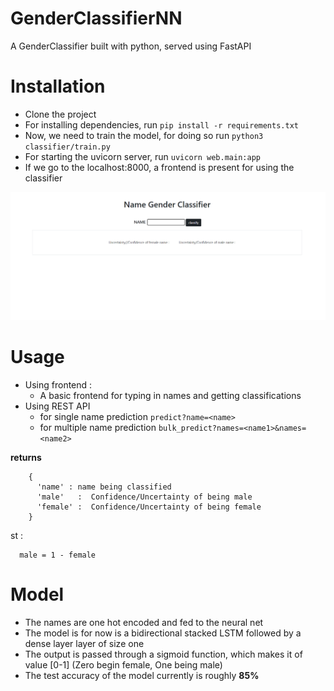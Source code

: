 # GenderClassifierNN
A GenderClassifier built with python, served using FastAPI 

# Installation 
- Clone the project
- For installing dependencies, run ```pip install -r requirements.txt```
- Now, we need to train the model, for doing so run ```python3 classifier/train.py```
- For starting the uvicorn server, run ```uvicorn web.main:app```
- If we go to the localhost:8000, a frontend is present for using the classifier

![picture alt](img.png)

# Usage
- Using frontend : 
  - A basic frontend for typing in names and getting classifications
- Using REST API 
  - for single name prediction ```predict?name=<name>```
  - for multiple name prediction ```bulk_predict?names=<name1>&names=<name2>```

**returns**
```
    {
      'name' : name being classified 
      'male'   :  Confidence/Uncertainty of being male
      'female' :  Confidence/Uncertainty of being female 
    }
```
  st : 
  
      male = 1 - female

# Model 

- The names are one hot encoded and fed to the neural net 
- The model is for now is a bidirectional stacked LSTM followed by a dense layer layer of size one 
- The output is passed through a sigmoid function, which makes it of value [0-1] (Zero begin female, One being male)
- The test accuracy of the model currently is roughly **85%**
